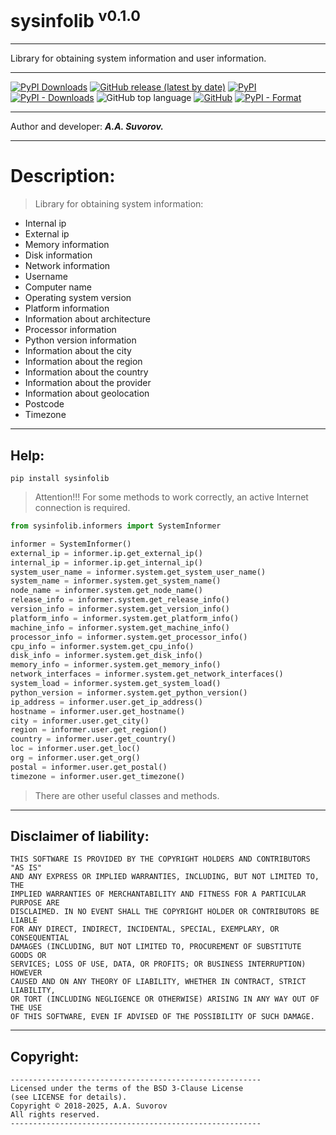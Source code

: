 # sysinfolib <sup>v0.1.0</sup>

---

Library for obtaining system information and user information.

---

[![PyPI Downloads](https://static.pepy.tech/badge/sysinfolib)](https://pepy.tech/projects/sysinfolib)
[![GitHub release (latest by date)](https://img.shields.io/github/v/release/smartlegionlab/sysinfolib)](https://github.com/smartlegionlab/sysinfolib/)
[![PyPI](https://img.shields.io/pypi/v/sysinfolib)](https://pypi.org/project/sysinfolib)
[![PyPI - Downloads](https://img.shields.io/pypi/dm/sysinfolib?label=pypi%20downloads)](https://pypi.org/project/sysinfolib/)
![GitHub top language](https://img.shields.io/github/languages/top/smartlegionlab/sysinfolib)
[![GitHub](https://img.shields.io/github/license/smartlegionlab/sysinfolib)](https://github.com/smartlegionlab/sysinfolib/blob/master/LICENSE)
[![PyPI - Format](https://img.shields.io/pypi/format/sysinfolib)](https://pypi.org/project/sysinfolib)

***

Author and developer: ___A.A. Suvorov.___

***

# Description:

> Library for obtaining system information:

- Internal ip
- External ip
- Memory information
- Disk information
- Network information
- Username
- Computer name
- Operating system version
- Platform information
- Information about architecture
- Processor information
- Python version information
- Information about the city
- Information about the region
- Information about the country
- Information about the provider
- Information about geolocation
- Postcode
- Timezone

***

## Help:

`pip install sysinfolib`

> Attention!!! For some methods to work correctly, an active Internet connection is required.

```python
from sysinfolib.informers import SystemInformer

informer = SystemInformer()
external_ip = informer.ip.get_external_ip()
internal_ip = informer.ip.get_internal_ip()
system_user_name = informer.system.get_system_user_name()
system_name = informer.system.get_system_name()
node_name = informer.system.get_node_name()
release_info = informer.system.get_release_info()
version_info = informer.system.get_version_info()
platform_info = informer.system.get_platform_info()
machine_info = informer.system.get_machine_info()
processor_info = informer.system.get_processor_info()
cpu_info = informer.system.get_cpu_info()
disk_info = informer.system.get_disk_info()
memory_info = informer.system.get_memory_info()
network_interfaces = informer.system.get_network_interfaces()
system_load = informer.system.get_system_load()
python_version = informer.system.get_python_version()
ip_address = informer.user.get_ip_address()
hostname = informer.user.get_hostname()
city = informer.user.get_city()
region = informer.user.get_region()
country = informer.user.get_country()
loc = informer.user.get_loc()
org = informer.user.get_org()
postal = informer.user.get_postal()
timezone = informer.user.get_timezone()

```

> There are other useful classes and methods.

***

## Disclaimer of liability:

    THIS SOFTWARE IS PROVIDED BY THE COPYRIGHT HOLDERS AND CONTRIBUTORS "AS IS"
    AND ANY EXPRESS OR IMPLIED WARRANTIES, INCLUDING, BUT NOT LIMITED TO, THE
    IMPLIED WARRANTIES OF MERCHANTABILITY AND FITNESS FOR A PARTICULAR PURPOSE ARE
    DISCLAIMED. IN NO EVENT SHALL THE COPYRIGHT HOLDER OR CONTRIBUTORS BE LIABLE
    FOR ANY DIRECT, INDIRECT, INCIDENTAL, SPECIAL, EXEMPLARY, OR CONSEQUENTIAL
    DAMAGES (INCLUDING, BUT NOT LIMITED TO, PROCUREMENT OF SUBSTITUTE GOODS OR
    SERVICES; LOSS OF USE, DATA, OR PROFITS; OR BUSINESS INTERRUPTION) HOWEVER
    CAUSED AND ON ANY THEORY OF LIABILITY, WHETHER IN CONTRACT, STRICT LIABILITY,
    OR TORT (INCLUDING NEGLIGENCE OR OTHERWISE) ARISING IN ANY WAY OUT OF THE USE
    OF THIS SOFTWARE, EVEN IF ADVISED OF THE POSSIBILITY OF SUCH DAMAGE.

***

## Copyright:
    --------------------------------------------------------
    Licensed under the terms of the BSD 3-Clause License
    (see LICENSE for details).
    Copyright © 2018-2025, A.A. Suvorov
    All rights reserved.
    --------------------------------------------------------

